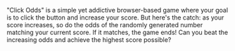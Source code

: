 "Click Odds" is a simple yet addictive browser-based game where your goal is to click the button and increase your score. But here's the catch: as your score increases, so do the odds of the randomly generated number matching your current score. If it matches, the game ends! Can you beat the increasing odds and achieve the highest score possible?